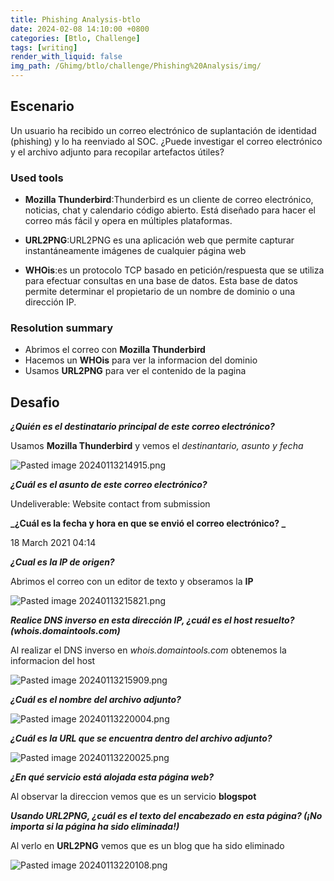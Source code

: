 ```yaml
---
title: Phishing Analysis-btlo
date: 2024-02-08 14:10:00 +0800
categories: [Btlo, Challenge]
tags: [writing]
render_with_liquid: false
img_path: /Ghimg/btlo/challenge/Phishing%20Analysis/img/
---
```


## Escenario

Un usuario ha recibido un correo electrónico de suplantación de identidad (phishing) y lo ha reenviado al SOC. ¿Puede investigar el correo electrónico y el archivo adjunto para recopilar artefactos útiles?

### Used tools 
- **Mozilla Thunderbird**:Thunderbird es un cliente de correo electrónico, noticias, chat y calendario código abierto. Está diseñado para hacer el correo más fácil y opera en múltiples plataformas.  

- **URL2PNG**:URL2PNG es una aplicación web que permite capturar instantáneamente imágenes de cualquier página web

- **WHOis**:es un protocolo TCP basado en petición/respuesta que se utiliza para efectuar consultas en una base de datos. Esta base de datos permite determinar el propietario de un nombre de dominio o una dirección IP.

### Resolution summary
- Abrimos el correo con **Mozilla Thunderbird**
- Hacemos un **WHOis** para ver la informacion del dominio
- Usamos **URL2PNG** para ver el contenido de la pagina


## Desafio

**_¿Quién es el destinatario principal de este correo electrónico?_** 

Usamos **Mozilla Thunderbird** y vemos el _destinantario, asunto y fecha_

![Pasted image 20240113214915.png](Pasted_image_20240113214915_zipljl)

**_¿Cuál es el asunto de este correo electrónico?_** 

Undeliverable: Website contact from submission

**_¿Cuál es la fecha y hora en que se envió el correo electrónico? _**

18 March 2021 04:14

**_¿Cual es la IP de origen?_** 

Abrimos el correo con un editor de texto y obseramos la **IP**

![Pasted image 20240113215821.png](Pasted_image_20240113215821_huvzw7)

**_Realice DNS inverso en esta dirección IP, ¿cuál es el host resuelto? (whois.domaintools.com)_**

Al realizar el DNS inverso en _whois.domaintools.com_ obtenemos la informacion del host 

![Pasted image 20240113215909.png](Pasted_image_20240113215909_hqnuhn)

**_¿Cuál es el nombre del archivo adjunto?_** 

![Pasted image 20240113220004.png](Pasted_image_20240113220004_cbdct2)

**_¿Cuál es la URL que se encuentra dentro del archivo adjunto?_** 

![Pasted image 20240113220025.png](Pasted_image_20240113220025_cfwhst)

**_¿En qué servicio está alojada esta página web?_** 

Al observar la direccion vemos que es un servicio **blogspot**


**_Usando URL2PNG, ¿cuál es el texto del encabezado en esta página? (¡No importa si la página ha sido eliminada!)_**

Al verlo en **URL2PNG** vemos que es un blog que ha sido eliminado

![Pasted image 20240113220108.png](Pasted_image_20240113220108_h0btzg)